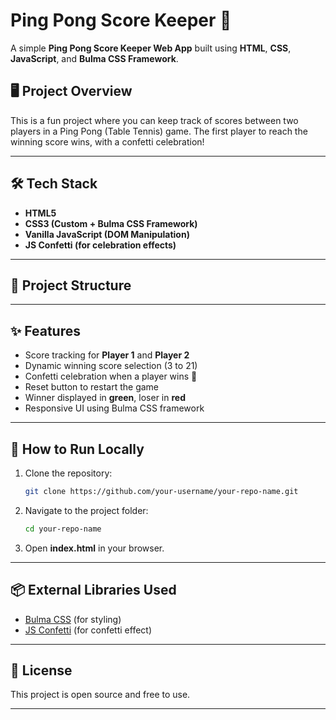 # Ping Pong Score Keeper 🏓

A simple **Ping Pong Score Keeper Web App** built using **HTML**, **CSS**, **JavaScript**, and **Bulma CSS Framework**.

## 🖥️ Project Overview

This is a fun project where you can keep track of scores between two players in a Ping Pong (Table Tennis) game. The first player to reach the winning score wins, with a confetti celebration!

---

## 🛠️ Tech Stack
- **HTML5**
- **CSS3 (Custom + Bulma CSS Framework)**
- **Vanilla JavaScript (DOM Manipulation)**
- **JS Confetti (for celebration effects)**

---

## 📂 Project Structure

---

## ✨ Features
- Score tracking for **Player 1** and **Player 2**
- Dynamic winning score selection (3 to 21)
- Confetti celebration when a player wins 🎉
- Reset button to restart the game
- Winner displayed in **green**, loser in **red**
- Responsive UI using Bulma CSS framework

---

## 🚀 How to Run Locally

1. Clone the repository:
    ```bash
    git clone https://github.com/your-username/your-repo-name.git
    ```
2. Navigate to the project folder:
    ```bash
    cd your-repo-name
    ```
3. Open **index.html** in your browser.

---


## 📦 External Libraries Used
- [Bulma CSS](https://bulma.io/) (for styling)
- [JS Confetti](https://www.npmjs.com/package/js-confetti) (for confetti effect)

---

## 📝 License
This project is open source and free to use.

---




